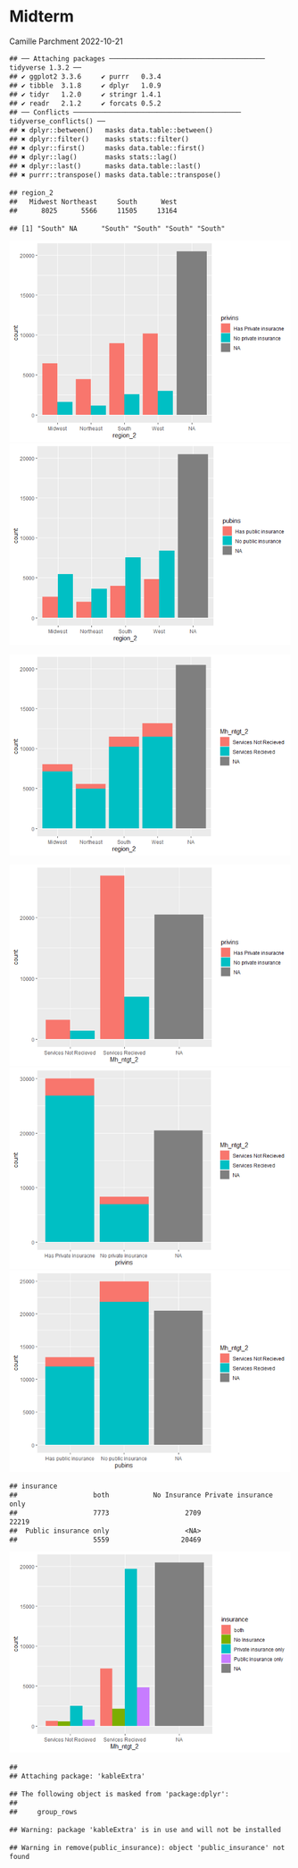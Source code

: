Midterm
================
Camille Parchment
2022-10-21

    ## ── Attaching packages ─────────────────────────────────────── tidyverse 1.3.2 ──
    ## ✔ ggplot2 3.3.6     ✔ purrr   0.3.4
    ## ✔ tibble  3.1.8     ✔ dplyr   1.0.9
    ## ✔ tidyr   1.2.0     ✔ stringr 1.4.1
    ## ✔ readr   2.1.2     ✔ forcats 0.5.2
    ## ── Conflicts ────────────────────────────────────────── tidyverse_conflicts() ──
    ## ✖ dplyr::between()   masks data.table::between()
    ## ✖ dplyr::filter()    masks stats::filter()
    ## ✖ dplyr::first()     masks data.table::first()
    ## ✖ dplyr::lag()       masks stats::lag()
    ## ✖ dplyr::last()      masks data.table::last()
    ## ✖ purrr::transpose() masks data.table::transpose()

    ## region_2
    ##   Midwest Northeast     South      West 
    ##      8025      5566     11505     13164

    ## [1] "South" NA      "South" "South" "South" "South"

![](README_files/figure-gfm/unnamed-chunk-15-1.png)<!-- -->![](README_files/figure-gfm/unnamed-chunk-15-2.png)<!-- -->

![](README_files/figure-gfm/unnamed-chunk-17-1.png)<!-- -->

![](README_files/figure-gfm/unnamed-chunk-18-1.png)<!-- -->
![](README_files/figure-gfm/unnamed-chunk-19-1.png)<!-- -->
![](README_files/figure-gfm/unnamed-chunk-20-1.png)<!-- -->

    ## insurance
    ##                   both           No Insurance Private insurance only 
    ##                   7773                   2709                  22219 
    ##  Public insurance only                   <NA> 
    ##                   5559                  20469

![](README_files/figure-gfm/unnamed-chunk-22-1.png)<!-- -->

    ## 
    ## Attaching package: 'kableExtra'

    ## The following object is masked from 'package:dplyr':
    ## 
    ##     group_rows

    ## Warning: package 'kableExtra' is in use and will not be installed

    ## Warning in remove(public_insurance): object 'public_insurance' not found
